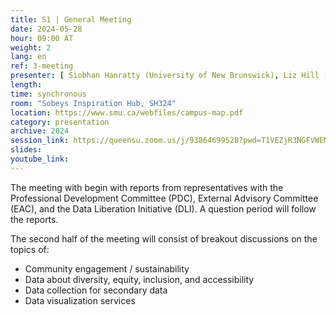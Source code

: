 ```yaml
---
title: S1 | General Meeting
date: 2024-05-28
hour: 09:00 AT
weight: 2
lang: en
ref: 3-meeting
presenter: [ Siobhan Hanratty (University of New Brunswick), Liz Hill (University of Western Ontario), Shelley Jeglic (Statistics Canada), Joanna Jacob (Statistics Canada)]
length:
time: synchronous
room: "Sobeys Inspiration Hub, SH324"
location: https://www.smu.ca/webfiles/campus-map.pdf
category: presentation
archive: 2024
session_link: https://queensu.zoom.us/j/93864699528?pwd=T1VEZjR3NGFVWEM1MncrVFp1NWtDUT09
slides:
youtube_link:
---
```


The meeting with begin with reports from representatives with the Professional Development Committee (PDC), External Advisory Committee (EAC), and the Data Liberation Initiative (DLI). A question period will follow the reports. <!--more-->

The second half of the meeting will consist of breakout discussions on the topics of:
 - Community engagement / sustainability
 - Data about diversity, equity, inclusion, and accessibility
 - Data collection for secondary data
 - Data visualization services
